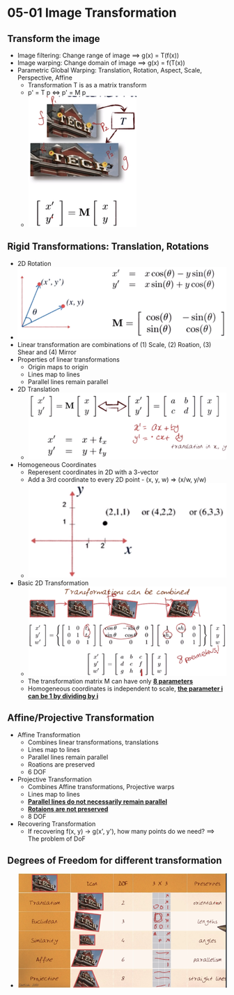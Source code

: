 # 05-01 Image Transformation

## Transform the image
  * Image filtering: Change range of image ==> g(x) = T(f(x))
  * Image warping: Change domain of image ==> g(x) = f(T(x))
  * Parametric Global Warping: Translation, Rotation, Aspect, Scale, Perspective, Affine
    * Transformation T is as a matrix transform
	* p' = T p <=> p' = M p
    * ![Parametric Warping](./Figures/ParametricWarping.png)

## Rigid Transformations: Translation, Rotations
  * 2D Rotation
  * ![2D Rotation](./Figures/2DRotation.png)
  * Linear transformation are combinations of (1) Scale, (2) Roation, (3) Shear and (4) Mirror
  * Properties of linear transformations
    * Origin maps to origin
	* Lines map to lines
	* Parallel lines remain parallel
  * 2D Translation
	* ![2D Translation](./Figures/2DTranslation.png)
  * Homogeneous Coordinates
    * Reperesent coordinates in 2D with a 3-vector
	* Add a 3rd coordinate to every 2D point - (x, y, w) => (x/w, y/w)
	* ![Homogeneous Coordinates](./Figures/HomogeneousCoordinates.png)
  * Basic 2D Transformation
    * ![2D Transformation](./Figures/2DTransformation.png)
	* The transformation matrix M can have only **<u>8 parameters</u>**
	* Homogeneous coordinates is independent to scale, **<u>the parameter i can be 1 by dividing by i</u>**

## Affine/Projective Transformation
  * Affine Transformation
    * Combines linear transformations, translations
	* Lines map to lines
	* Parallel lines remain parallel
	* Roations are preserved
	* 6 DOF
  * Projective Transformation
    * Combines Affine transformations, Projective warps
	* Lines map to lines
    * **<u>Parallel lines do not necessarily remain parallel</u>**
	* **<u>Rotaions are not preserved</u>**
	* 8 DOF
  * Recovering Transformation
	* If recovering f(x, y) -> g(x', y'), how many points do we need? ==> The problem of DoF

## Degrees of Freedom for different transformation
  * ![Degrees of Freedom](./Figures/DoF.png)
